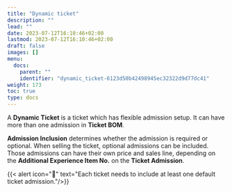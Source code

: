 ```yaml
---
title: "Dynamic ticket"
description: ""
lead: ""
date: 2023-07-12T16:10:46+02:00
lastmod: 2023-07-12T16:10:46+02:00
draft: false
images: []
menu:
  docs:
    parent: ""
    identifier: "dynamic_ticket-6123d50b42498945ec32322d9d77dc41"
weight: 173
toc: true
type: docs
---
```

A **Dynamic Ticket** is a ticket which has flexible admission setup. It can have more than one admission in **Ticket BOM**.

**Admission Inclusion** determines whether the admission is required or optional. When selling the ticket, optional admissions can be included. Those admissions can have their own price and sales line, depending on the **Additional Experience Item No.** on the **Ticket Admission**.

{{< alert icon="📝" text="Each ticket needs to include at least one default ticket admission."/>}}